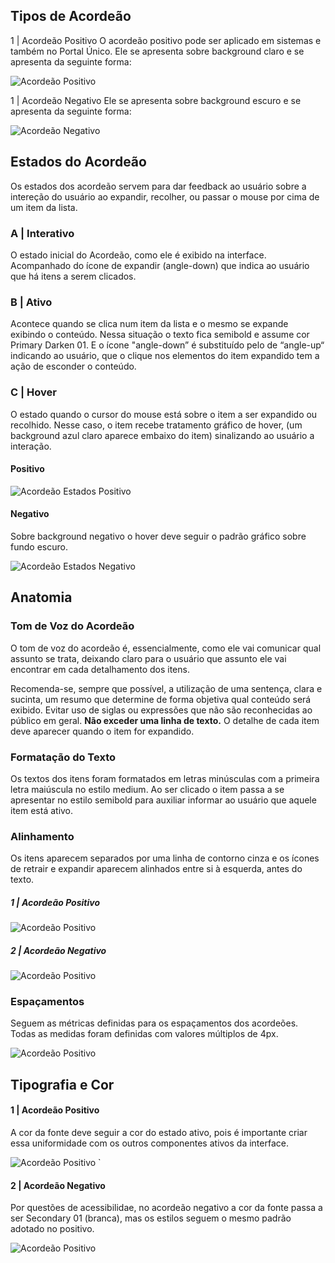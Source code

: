 ## Tipos de Acordeão

1 | Acordeão Positivo
O acordeão positivo pode ser aplicado em sistemas e também no Portal Único. Ele se apresenta sobre background claro e se apresenta da seguinte forma:

![Acordeão Positivo](imagens/acordeao-positivo.png)

1 | Acordeão Negativo
Ele se apresenta sobre background escuro e se apresenta da seguinte forma:

![Acordeão Negativo](imagens/acordeao-negativo.png)

## Estados do Acordeão

Os estados dos acordeão servem para dar feedback ao usuário sobre a intereção do usuário ao expandir, recolher, ou passar o mouse por cima de um item da lista.

### A | Interativo

O estado inicial do Acordeão, como ele é exibido na interface. Acompanhado do ícone de expandir (angle-down) que indica ao usuário que há itens a serem clicados.

### B | Ativo

Acontece quando se clica num item da lista e o mesmo se expande exibindo o conteúdo. Nessa situação o texto fica semibold e assume cor Primary Darken 01. E o ícone "angle-down” é substituído pelo de “angle-up“ indicando ao usuário, que o clique nos elementos do item expandido tem a ação de esconder o conteúdo.

### C | Hover

O estado quando o cursor do mouse está sobre o item a ser expandido ou recolhido. Nesse caso, o item recebe tratamento gráfico de hover, (um background azul claro aparece embaixo do item) sinalizando ao usuário a interação.

#### Positivo

![Acordeão Estados Positivo](imagens/acordeao-positivo-estados.png)

#### Negativo

Sobre background negativo o hover deve seguir o padrão gráfico sobre fundo escuro.

![Acordeão Estados Negativo](imagens/acordeao-negativo-estados.png)

## Anatomia

### Tom de Voz do Acordeão

O tom de voz do acordeão é, essencialmente, como ele vai comunicar qual assunto se trata, deixando claro para o usuário que assunto ele vai encontrar em cada detalhamento dos itens.

Recomenda-se, sempre que possível, a utilização de uma sentença, clara e sucinta, um resumo que determine de forma objetiva qual conteúdo será exibido. Evitar uso de siglas ou expressões que não são reconhecidas ao público em geral. **Não exceder uma linha de texto.** O detalhe de cada item deve aparecer quando o item for expandido.

### Formatação do Texto

Os textos dos itens foram formatados em letras minúsculas com a primeira letra maiúscula no estilo medium. Ao ser clicado o item passa a se apresentar no estilo semibold para auxiliar informar ao usuário que aquele item está ativo.

### Alinhamento

Os itens aparecem separados por uma linha de contorno cinza e os ícones de retrair e expandir aparecem alinhados entre si à esquerda, antes do texto.

##### 1 | Acordeão Positivo

![Acordeão Positivo](imagens/acordeao-positivo-alinhamento.png)

##### 2 | Acordeão Negativo

![Acordeão Positivo](imagens/acordeao-negativo-alinhamento.png)

### Espaçamentos

Seguem as métricas definidas para os espaçamentos dos acordeões. Todas as medidas foram definidas com valores múltiplos de 4px.

![Acordeão Positivo](imagens/Acordeao-negativo-espacamento.png)

## Tipografia e Cor

#### 1 | Acordeão Positivo

A cor da fonte deve seguir a cor do estado ativo, pois é importante criar essa uniformidade com os outros componentes ativos da interface.

![Acordeão Positivo](imagens/acordeao-positivo-alinhamento.png)
`

#### 2 | Acordeão Negativo

Por questões de acessibilidae, no acordeão negativo a cor da fonte passa a ser Secondary 01 (branca), mas os estilos seguem o mesmo padrão adotado no positivo.

![Acordeão Positivo](imagens/acordeao-negativo-alinhamento.png)
